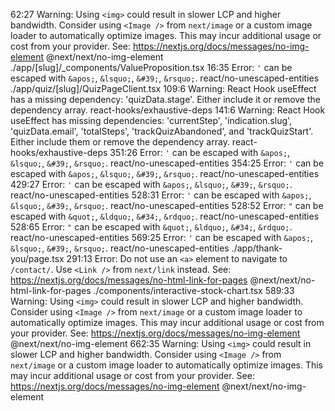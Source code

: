 62:27  Warning: Using `<img>` could result in slower LCP and higher bandwidth. Consider using `<Image />` from `next/image` or a custom image loader to automatically optimize images. This may incur additional usage or cost from your provider. See: https://nextjs.org/docs/messages/no-img-element  @next/next/no-img-element
./app/[slug]/_components/ValueProposition.tsx
16:35  Error: `'` can be escaped with `&apos;`, `&lsquo;`, `&#39;`, `&rsquo;`.  react/no-unescaped-entities
./app/quiz/[slug]/QuizPageClient.tsx
109:6  Warning: React Hook useEffect has a missing dependency: 'quizData.stage'. Either include it or remove the dependency array.  react-hooks/exhaustive-deps
141:6  Warning: React Hook useEffect has missing dependencies: 'currentStep', 'indication.slug', 'quizData.email', 'totalSteps', 'trackQuizAbandoned', and 'trackQuizStart'. Either include them or remove the dependency array.  react-hooks/exhaustive-deps
351:26  Error: `'` can be escaped with `&apos;`, `&lsquo;`, `&#39;`, `&rsquo;`.  react/no-unescaped-entities
354:25  Error: `'` can be escaped with `&apos;`, `&lsquo;`, `&#39;`, `&rsquo;`.  react/no-unescaped-entities
429:27  Error: `'` can be escaped with `&apos;`, `&lsquo;`, `&#39;`, `&rsquo;`.  react/no-unescaped-entities
528:31  Error: `'` can be escaped with `&apos;`, `&lsquo;`, `&#39;`, `&rsquo;`.  react/no-unescaped-entities
528:52  Error: `"` can be escaped with `&quot;`, `&ldquo;`, `&#34;`, `&rdquo;`.  react/no-unescaped-entities
528:65  Error: `"` can be escaped with `&quot;`, `&ldquo;`, `&#34;`, `&rdquo;`.  react/no-unescaped-entities
569:25  Error: `'` can be escaped with `&apos;`, `&lsquo;`, `&#39;`, `&rsquo;`.  react/no-unescaped-entities
./app/thank-you/page.tsx
291:13  Error: Do not use an `<a>` element to navigate to `/contact/`. Use `<Link />` from `next/link` instead. See: https://nextjs.org/docs/messages/no-html-link-for-pages  @next/next/no-html-link-for-pages
./components/interactive-stock-chart.tsx
589:33  Warning: Using `<img>` could result in slower LCP and higher bandwidth. Consider using `<Image />` from `next/image` or a custom image loader to automatically optimize images. This may incur additional usage or cost from your provider. See: https://nextjs.org/docs/messages/no-img-element  @next/next/no-img-element
662:35  Warning: Using `<img>` could result in slower LCP and higher bandwidth. Consider using `<Image />` from `next/image` or a custom image loader to automatically optimize images. This may incur additional usage or cost from your provider. See: https://nextjs.org/docs/messages/no-img-element  @next/next/no-img-element